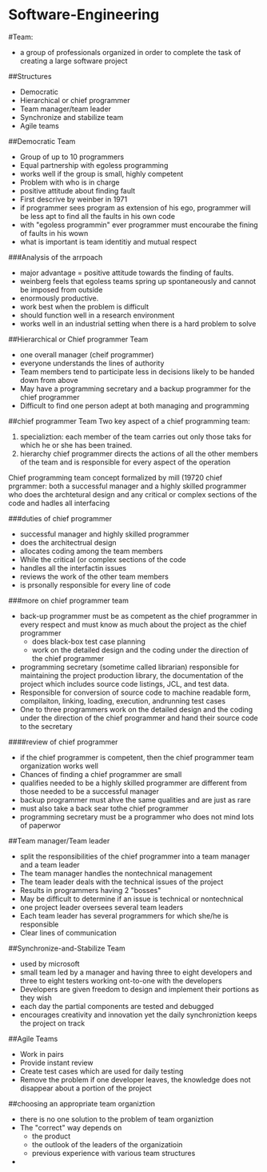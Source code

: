 # Software-Engineering

#Team:
- a group of professionals organized in order to complete the task of creating a large software project

##Structures

- Democratic 
- Hierarchical or chief programmer
- Team manager/team leader 
- Synchronize and stabilize team
- Agile teams

##Democratic Team

- Group of up to 10 programmers
- Equal partnership with egoless programming
- works well if the group is small, highly competent
- Problem with who is in charge
- positive attitude about finding fault
- First descrive by weinber in 1971
- if programmer sees program as extension of his ego, programmer will be less apt to find all the faults in his own code
- with "egoless programmin" ever programmer must encourabe the fining of faults in his wown
- what is important is team identitiy and mutual respect


###Analysis of the arrpoach

- major advantage = positive attitude towards the finding of faults.
- weinberg feels that egoless teams spring up spontaneously and cannot be imposed from outside
- enormously productive.
- work best when the problem is difficult
- should function well in a research environment
- works well in an industrial setting when there is a hard problem to solve


##Hierarchical or Chief programmer Team
- one overall manager (cheif programmer)
- everyone understands the lines of authority
- Team members tend to participate less in decisions likely to be handed down from above
- May have a programming secretary and a backup programmer for the chief programmer 
- Difficult to find one person adept at both managing and programming

##chief programmer Team
Two key aspect of a chief programming team:

1. specializtion: each member of the team carries out only those taks for which he or she has been trained.
2. hierarchy chief programmer directs the actions of all the other members of the team and is responsible for every aspect of the operation

Chief programming team concept formalized by mill (19720
chief prgrammer: both a successful manager and a highly skilled programmer who does the archtetural design and any critical or complex sections of the code and hadles all interfacing

###duties of chief programmer
- successful manager and highly skilled programmer
- does the architectrual design
- allocates coding among the team members
- While the critical (or complex sections of the code
- handles all the interfactin issues
- reviews the work of the other team members
- is prsonally responsible for every line of code

###more on chief programmer team
- back-up programmer must be as competent as the chief programmer in every respect and must know as much about the project as the chief programmer
    - does black-box test case planning
    - work on the detailed design and the coding under the direction of the chief programmer
- programming secretary (sometime called librarian) responsible for maintaining the project production library, the documentation of the project which includes source code listings, JCL, and test data.
- Responsible for conversion of source code to machine readable form, compilaiton, linking, loading, execution, andrunning test cases
- One to three programmers work on the detailed design and the coding under the direction of the chief programmer and hand their source code to the secretary

####review of chief programmer
- if the chief programmer is competent, then the chief programmer team organization works well
- Chances of finding a chief programmer are small
- qualifies needed to be a highly skilled programmer are different from those needed to be a successful manager
- backup programmer must ahve the same qualities and are just as rare
- must also take a back sear tothe chief programmer
- programming secretary must be a programmer who does not mind lots of paperwor

##Team manager/Team leader
- split the responsibilities of the chief programmer into a team manager and a team leader
- The team manager handles the nontechnical management
- The team leader deals with the technical issues of the project
- Results in programmers having 2 "bosses"
- May be difficult to determine if an issue is technical or nontechnical
- one project leader oversees several team leaders
- Each team leader has several programmers for which she/he is responsible
- Clear lines of communication

##Synchronize-and-Stabilize Team
- used by microsoft
- small team led by a manager and having three to eight developers and three to eight testers working ont-to-one with the developers
- Developers are given freedom to design and implement their portions as they wish
- each day the partial components are tested and debugged
- encourages creativity and innovation yet the daily synchroniztion keeps the project on track

##Agile Teams
- Work in pairs
- Provide instant review
- Create test cases which are used for daily testing
- Remove the problem if one developer leaves,  the knowledge does not disappear about a portion of the project

##choosing an appropriate team organiztion
- there is no one solution to the problem of team organiztion
- The "correct" way depends on
    - the product
    - the outlook of the leaders of the organizatioin
    - previous experience with various team structures
- 
